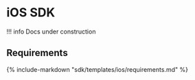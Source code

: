 # iOS SDK

!!! info
    Docs under construction
    
## Requirements

{% include-markdown "sdk/templates/ios/requirements.md" %}
